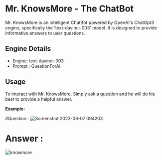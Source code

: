 # Mr. KnowsMore - The ChatBot

Mr. KnowsMore is an intelligent ChatBot powered by OpenAI's ChatGpt3 engine, specifically the 'text-davinci-003' model. It is designed to provide informative answers to user questions.

## Engine Details

- Engine: text-davinci-003
- Prompt : QuestionForAI 
## Usage

To interact with Mr. KnowsMore,
Simply ask a question and he will do his best to provide a helpful answer.

**Example:**

#Question :
![Screenshot 2023-06-07 094203](https://github.com/thesumitsuryawanshi/Mr.-KnowsMore/assets/58788722/d58f32c3-35cb-4f61-b2e1-966b44da2342)

# Answer :
![knowmore](https://github.com/thesumitsuryawanshi/Mr.-KnowsMore/assets/58788722/8c4ad5b8-4c8a-4c7f-ba0a-3e4fe101b951)
